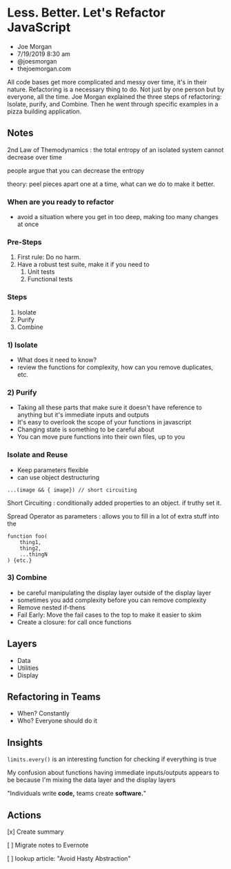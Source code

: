 # Less. Better. Let's Refactor JavaScript

* Joe Morgan
* 7/19/2019 8:30 am
* @joesmorgan
* thejoemorgan.com

<!-- Summary: -->
All code bases get more complicated and messy over time, it's in their nature. Refactoring is a necessary thing to do. Not just by one person but by everyone, all the time. Joe Morgan explained the three steps of refactoring: Isolate, purify, and Combine. Then he went through specific examples in a pizza building application. 

## Notes
2nd Law of Themodynamics
: the total entropy of an isolated system cannot decrease over time

people argue that you can decrease the entropy

theory: 
peel pieces apart one at a time, what can we do to make it better.

### When are you ready to refactor
* avoid a situation where you get in too deep, making too many changes at once

### Pre-Steps
1. First rule: Do no harm.
1. Have a robust test suite, make it if you need to
    1. Unit tests
    1. Functional tests

### Steps
1. Isolate
1. Purify
1. Combine

### 1) Isolate
* What does it need to know?
* review the functions for complexity, how can you remove duplicates, etc.

### 2) Purify
* Taking all these parts that make sure it doesn't have reference to anything but it's immediate inputs and outputs
* It's easy to overlook the scope of your functions in javascript
* Changing state is something to be careful about
* You can move pure functions into their own files, up to you

### Isolate and Reuse
* Keep parameters flexible
* can use object destructuring
```
...(image && { image}) // short circuiting
```
Short Circuiting
: conditionally added properties to an object. if truthy set it.

Spread Operator as parameters
: allows you to fill in a lot of extra stuff into the 
```
function foo(
    thing1,
    thing2,
    ...thingN
) {etc.}
```

### 3) Combine
* be careful manipulating the display layer outside of the display layer
* sometimes you add complexity before you can remove complexity
* Remove nested if-thens
* Fail Early: Move the fail cases to the top to make it easier to skim
* Create a closure: for call once functions

## Layers
* Data
* Utilities
* Display

## Refactoring in Teams
* When? Constantly
* Who? Everyone should do it

## Insights
`limits.every()` is an interesting function for checking if everything is true

My confusion about functions having immediate inputs/outputs appears to be because I'm mixing the data layer and the display layers

"Individuals write **code,** teams create **software.**"

## Actions
[x] Create summary

[ ] Migrate notes to Evernote

[ ] lookup article: "Avoid Hasty Abstraction"
